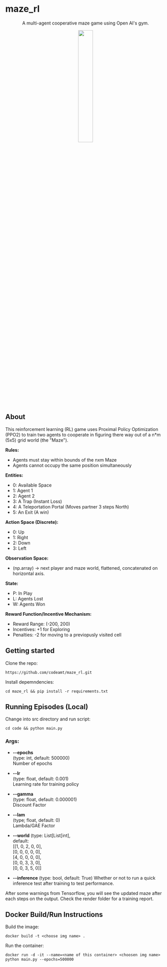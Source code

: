 # maze_rl
<p align="center">
A multi-agent cooperative maze game using Open AI's gym.
</p>
<p align="center">
  <img src="https://upload.wikimedia.org/wikipedia/commons/thumb/e/e1/Ising_model_5x5_0.svg/2000px-Ising_model_5x5_0.svg.png" width=30%>
</p>

## About
This reinforcement learning (RL) game uses Proximal Policy Optimization (PPO2) to train two agents to cooperate in figuring there way out of a n*m (5x5) grid world (the "Maze"). 

**Rules:**<br>
- Agents must stay within bounds  of the nxm Maze 
- Agents cannot occupy the same position simultaneously 

**Entities:**<br>
- 0: Available Space
- 1: Agent 1 
- 2: Agent 2 
- 3: A Trap (Instant Loss)
- 4: A Teleportation Portal (Moves partner 3 steps North)
- 5: An Exit (A win) 

**Action Space (Discrete):** <br>
- 0: Up
- 1: Right
- 2: Down 
- 3: Left 

**Observation Space:**
- (np.array) -> next player and maze world, flattened, concatenated on horizontal axis.

**State:**
- P: In Play 
- L: Agents Lost 
- W: Agents Won 

**Reward Function/Incentive Mechanism:**
- Reward Range: (-200, 200) 
- Incentives: +1 for Exploring 
- Penalties: -2 for moving to a previopusly visited cell

## Getting started
Clone the repo:
```
https://github.com/codeamt/maze_rl.git
```

Install depemndencies:
```
cd maze_rl && pip install -r requirements.txt
```

## Running Episodes (Local)
Change into src directory and run script:
```
cd code && python main.py
```
### Args: 

- **--epochs** <br>
(type: int, default: 500000)<br>
Number of epochs

- **--lr** <br>
(type: float, default: 0.001)<br>
Learning rate for training policy

- **--gamma** <br>
(type: float, default: 0.000001)<br>
Discount Factor 

- **--lam** <br>
(type; float, default: 0)<br>
Lambda/GAE Factor

- **--world** (type: List[List[int],<br> 
default:<br> 
[[1, 0, 2, 0, 0],<br>
[0, 0, 0, 0, 0],<br> 
[4, 0, 0, 0, 0],<br>
[0, 0, 3, 3, 0],<br>
[0, 0, 3, 5, 0]]

- **--inference** (type: bool, default: True)
Whether or not to run a quick inference test after training to test performance. 


After some warnings from Tensorflow, you will see the updated maze after each steps on the output.
Check the render folder for a training report.


## Docker Build/Run Instructions
Build the image:
```
docker build -t <choose img name> .
```
Run the container: 
```
docker run -d -it --name=<name of this container> <choosen img name> python main.py --epochs=500000 
```

